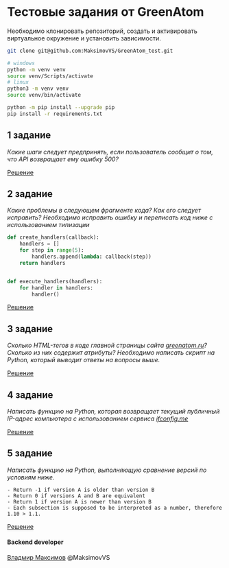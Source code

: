 # Тестовые задания от GreenAtom

Необходимо клонировать репозиторий, создать и активировать виртуальное окружение и установить зависимости.

```bash
git clone git@github.com:MaksimovVS/GreenAtom_test.git

# windows
python -m venv venv
source venv/Scripts/activate 
# linux
python3 -m venv venv
source venv/bin/activate 

python -m pip install --upgrade pip
pip install -r requirements.txt
```

## 1 задание

_Какие шаги следует предпринять, если пользователь сообщит о том, что API возвращает ему ошибку 500?_

[Решение](tasks/task1.md)

## 2 задание

_Какие проблемы в следующем фрагменте кода? Как его следует исправить? Необходимо исправить ошибку и переписать код ниже с использованием типизации_

```python
def create_handlers(callback):
    handlers = []
    for step in range(5):
        handlers.append(lambda: callback(step))
    return handlers


def execute_handlers(handlers):
    for handler in handlers:
        handler()
```

[Решение](tasks/task2.py)


## 3 задание

_Сколько HTML-тегов в коде главной страницы сайта [greenatom.ru](https://greenatom.ru/)? Сколько из них содержит атрибуты? Необходимо написать скрипт на Python, который выводит ответы на вопросы выше._

[Решение](tasks/task3.py)


## 4 задание

_Написать функцию на Python, которая возвращает текущий публичный IP-адрес компьютера с использованием сервиса [ifconfig.me](https://ifconfig.me/)_

[Решение](tasks/task4.py)


## 5 задание

_Написать функцию на Python, выполняющую сравнение версий по условиям ниже._

```
- Return -1 if version A is older than version B
- Return 0 if versions A and B are equivalent
- Return 1 if version A is newer than version B
- Each subsection is supposed to be interpreted as a number, therefore 1.10 > 1.1.
```

[Решение](tasks/task5.py)

#### Backend developer

[Владмир Максимов](https://github.com/MaksimovVS) @MaksimovVS
